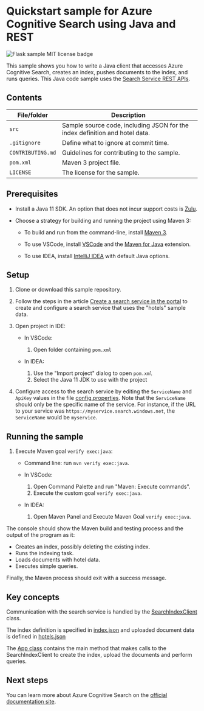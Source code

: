 <!-- ---
page_type: sample
languages:
  - java
name: Quickstart in Java
description: "Learn basic steps for creating, loading, and querying an Azure Cognitive Search index in a Java console application."
products:
  - azure
  - azure-cognitive-search
urlFragment: java-sample-quickstart
--- -->
# Quickstart sample for Azure Cognitive Search using Java and REST

![Flask sample MIT license badge](https://img.shields.io/badge/license-MIT-green.svg)

This sample shows you how to write a Java client that accesses Azure Cognitive Search, creates an index, pushes documents to the index, and runs queries. This Java code sample uses the [Search Service REST APIs](https://docs.microsoft.com/rest/api/searchservice). 

## Contents

| File/folder | Description |
|-------------|-------------|
| `src`       | Sample source code, including JSON for the index definition and hotel data. |
| `.gitignore` | Define what to ignore at commit time. |
| `CONTRIBUTING.md` | Guidelines for contributing to the sample. |
| `pom.xml` | Maven 3 project file. |
| `LICENSE`   | The license for the sample. |


## Prerequisites

- Install a Java 11 SDK. An option that does not incur support costs is [Zulu](https://docs.microsoft.com/java/azure/jdk/?view=azure-java-stable).

- Choose a strategy for building and running the project using Maven 3:

    - To build and run from the command-line, install [Maven 3](https://maven.apache.org/download.cgi).

    - To use VSCode, install [VSCode](https://code.visualstudio.com/) and the [Maven for Java](https://marketplace.visualstudio.com/items?itemName=vscjava.vscode-maven) extension.

    - To use IDEA, install [IntelliJ IDEA](https://www.jetbrains.com/idea/) with default Java options.

## Setup

1. Clone or download this sample repository.

1. Follow the steps in the article [Create a search service in the portal](https://docs.microsoft.com/azure/search/search-create-service-portal) to create and configure a search service that uses the "hotels" sample data.

1. Open project in IDE:

    * In VSCode: 
        1. Open folder containing `pom.xml` 

    * In IDEA: 
        1. Use the "Import project" dialog to open `pom.xml`
        1. Select the Java 11 JDK to use with the project

1. Configure access to the search service by editing the `ServiceName` and `ApiKey` values in the file [config.properties](src/main/resources/com/microsoft/azure/search/samples/app/config.properties). Note that the `ServiceName` should only be the specific name of the service. For instance, if the URL to your service was `https://myservice.search.windows.net`, the `ServiceName` would be `myservice`.

## Running the sample

1. Execute Maven goal `verify exec:java`:

    * Command line: run `mvn verify exec:java`.

    * In VSCode: 
        1. Open Command Palette and run "Maven: Execute commands".
        2. Execute the custom goal `verify exec:java`.

    * In IDEA:
        1. Open Maven Panel and Execute Maven Goal `verify exec:java`.

The console should show the Maven build and testing process and the output of the program as it:
 
* Creates an index, possibly deleting the existing index.
* Runs the indexing task.
* Loads documents with hotel data.
* Executes simple queries.

Finally, the Maven process should exit with a success message. 

## Key concepts

Communication with the search service is handled by the [SearchIndexClient](src/main/java/com/microsoft/azure/search/samples/service/SearchIndexClient.java) class.

The index definition is specified in [index.json](src/main/resources/com/microsoft/azure/search/samples/service/index.json) and uploaded document data is defined in [hotels.json](src/main/resources/com/microsoft/azure/search/samples/service/hotels.json)

The [App class](src/main/java/com/microsoft/azure/search/samples/app/App.java) contains the main method that makes calls to the SearchIndexClient to create the index, upload the documents and perform queries.

## Next steps

You can learn more about Azure Cognitive Search on the [official documentation site](https://docs.microsoft.com/azure/search).